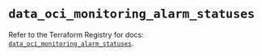 # `data_oci_monitoring_alarm_statuses`

Refer to the Terraform Registry for docs: [`data_oci_monitoring_alarm_statuses`](https://registry.terraform.io/providers/hashicorp/oci/7.19.0/docs/data-sources/monitoring_alarm_statuses).
